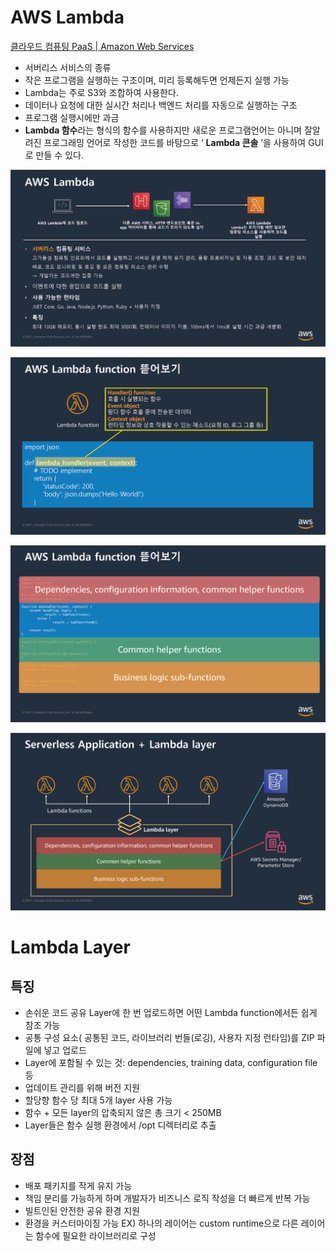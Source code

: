 # **AWS Lambda**

[클라우드 컴퓨팅 PaaS | Amazon Web Services](https://aws.amazon.com/ko/lambda/)

* 서버리스 서비스의 종류
* 작은 프로그램을 실행하는 구조이며, 미리 등록해두면 언제든지 실행 가능
* Lambda는 주로 S3와 조합하여 사용한다.
* 데이터나 요청에 대한  실시간 처리나 백엔드 처리를 자동으로 실행하는 구조
* 프로그램 실행시에만 과금
* **Lambda 함수**라는 형식의 함수를 사용하지만 새로운 프로그램언어는 아니며 잘알려진 프로그래밍 언어로 작성한 코드를 바탕으로 ‘ **Lambda 콘솔** ’을 사용하여 GUI로 만들 수 있다.

![1700119423389](image/6.Lambda/1700119423389.png)

![1700119434900](image/6.Lambda/1700119434900.png)

![1700119443611](image/6.Lambda/1700119443611.png)

![1700119409053](image/6.Lambda/1700119409053.png)

# Lambda Layer

## 특징

* 손쉬운 코드 공유
  Layer에 한 번 업로드하면 어떤 Lambda function에서든 쉽게 참조 가능
* 공통 구성 요소( 공통된 코드, 라이브러리 번들(로깅), 사용자 지정 런타임)를 ZIP 파일에 넣고 업로드
* Layer에 포함될 수 있는 것:
  dependencies, training data, configuration file 등
* 업데이트 관리를 위해 버전 지원
* 할당향
  함수 당 최대 5개 layer 사용 가능
* 함수 + 모든 layer의 압축되지 않은 총 크기 < 250MB
* Layer들은 함수 실행 환경에서 /opt 디렉터리로 추출

## 장점

* 배포 패키지를 작게 유지 가능
* 책임 분리를 가능하게 하며 개발자가 비즈니스 로직 작성을 더 빠르게 반복 가능
* 빌트인된 안전한 공유 환경 지원
* 환경을 커스터마이징 가능
  EX) 하나의 레이어는 custom runtime으로 다른 레이어는 함수에 필요한 라이브러리로 구성
